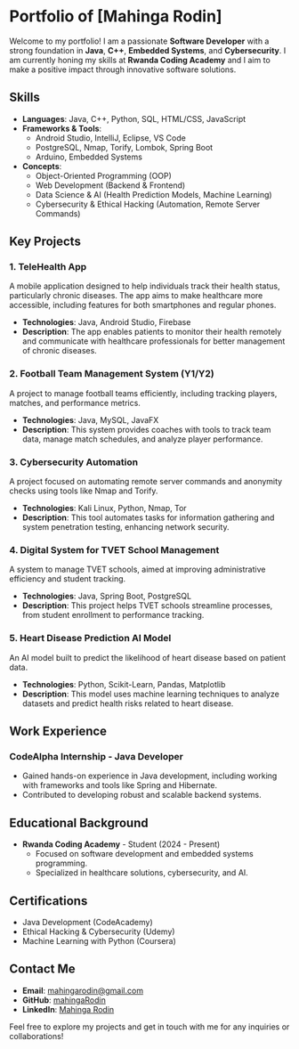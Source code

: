 # Portfolio of [Mahinga Rodin]

Welcome to my portfolio! I am a passionate **Software Developer** with a strong foundation in **Java**, **C++**, **Embedded Systems**, and **Cybersecurity**. I am currently honing my skills at **Rwanda Coding Academy** and I aim to make a positive impact through innovative software solutions.

## Skills

- **Languages**: Java, C++, Python, SQL, HTML/CSS, JavaScript
- **Frameworks & Tools**:
  - Android Studio, IntelliJ, Eclipse, VS Code
  - PostgreSQL, Nmap, Torify, Lombok, Spring Boot
  - Arduino, Embedded Systems
- **Concepts**:
  - Object-Oriented Programming (OOP)
  - Web Development (Backend & Frontend)
  - Data Science & AI (Health Prediction Models, Machine Learning)
  - Cybersecurity & Ethical Hacking (Automation, Remote Server Commands)

## Key Projects

### 1. **TeleHealth App**

A mobile application designed to help individuals track their health status, particularly chronic diseases. The app aims to make healthcare more accessible, including features for both smartphones and regular phones.

- **Technologies**: Java, Android Studio, Firebase
- **Description**: The app enables patients to monitor their health remotely and communicate with healthcare professionals for better management of chronic diseases.

### 2. **Football Team Management System (Y1/Y2)**

A project to manage football teams efficiently, including tracking players, matches, and performance metrics.

- **Technologies**: Java, MySQL, JavaFX
- **Description**: This system provides coaches with tools to track team data, manage match schedules, and analyze player performance.

### 3. **Cybersecurity Automation**

A project focused on automating remote server commands and anonymity checks using tools like Nmap and Torify.

- **Technologies**: Kali Linux, Python, Nmap, Tor
- **Description**: This tool automates tasks for information gathering and system penetration testing, enhancing network security.

### 4. **Digital System for TVET School Management**

A system to manage TVET schools, aimed at improving administrative efficiency and student tracking.

- **Technologies**: Java, Spring Boot, PostgreSQL
- **Description**: This project helps TVET schools streamline processes, from student enrollment to performance tracking.

### 5. **Heart Disease Prediction AI Model**

An AI model built to predict the likelihood of heart disease based on patient data.

- **Technologies**: Python, Scikit-Learn, Pandas, Matplotlib
- **Description**: This model uses machine learning techniques to analyze datasets and predict health risks related to heart disease.

## Work Experience

### CodeAlpha Internship - Java Developer

- Gained hands-on experience in Java development, including working with frameworks and tools like Spring and Hibernate.
- Contributed to developing robust and scalable backend systems.

## Educational Background

- **Rwanda Coding Academy** - Student (2024 - Present)
  - Focused on software development and embedded systems programming.
  - Specialized in healthcare solutions, cybersecurity, and AI.

## Certifications

- Java Development (CodeAcademy)
- Ethical Hacking & Cybersecurity (Udemy)
- Machine Learning with Python (Coursera)

## Contact Me

- **Email**: [mahingarodin@gmail.com](mailto:mahingarodin@gmail.com)
- **GitHub**: [mahingaRodin](https://github.com/mahingaRodin)
- **LinkedIn**: [Mahinga Rodin](https://www.linkedin.com/in/mahinga-rodin-67924a2a2/)

Feel free to explore my projects and get in touch with me for any inquiries or collaborations!
